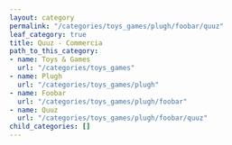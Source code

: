 ```yaml
---
layout: category
permalink: "/categories/toys_games/plugh/foobar/quuz"
leaf_category: true
title: Quuz - Commercia
path_to_this_category:
- name: Toys & Games
  url: "/categories/toys_games"
- name: Plugh
  url: "/categories/toys_games/plugh"
- name: Foobar
  url: "/categories/toys_games/plugh/foobar"
- name: Quuz
  url: "/categories/toys_games/plugh/foobar/quuz"
child_categories: []
---
```

